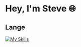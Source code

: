 # Hey, I'm Steve 🌐

## Lange
[![My Skills](https://skillicons.dev/icons?i=c)](https://skillicons.dev)

